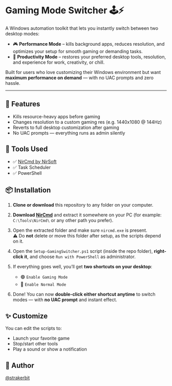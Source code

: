 # Gaming Mode Switcher 🕹️⚡
A Windows automation toolkit that lets you instantly switch between two desktop modes:

- 🎮 **Performance Mode** – kills background apps, reduces resolution, and optimizes your setup for smooth gaming or demanding tasks.
- 🧩 **Productivity Mode** – restores your preferred desktop tools, resolution, and experience for work, creativity, or chill.

Built for users who love customizing their Windows environment but want **maximum performance on demand** — with no UAC prompts and zero hassle.

---
## 🚀 Features
- Kills resource-heavy apps before gaming
- Changes resolution to a custom gaming res (e.g. 1440x1080 @ 144Hz)
- Reverts to full desktop customization after gaming
- No UAC prompts — everything runs as admin silently

## 🧰 Tools Used
- ✅ [NirCmd by NirSoft](https://www.nirsoft.net/utils/nircmd.html)
- ✅ Task Scheduler
- ✅ PowerShell

## 📦 Installation

1. **Clone or download** this repository to any folder on your computer.

2. **Download [NirCmd](https://www.nirsoft.net/utils/nircmd.html)** and extract it somewhere on your PC (for example: `C:\Tools\NirCmd\` or any other path you prefer).

3. Open the extracted folder and make sure `nircmd.exe` is present.  
   ⚠️ Do **not** delete or move this folder after setup, as the scripts depend on it.

4. Open the `Setup-GamingSwitcher.ps1` script (inside the repo folder), **right-click it**, and choose `Run with PowerShell` as administrator.

5. If everything goes well, you’ll get **two shortcuts on your desktop**:
   - 🟢 `Enable Gaming Mode`
   - 🔵 `Enable Normal Mode`

6. Done! You can now **double-click either shortcut anytime** to switch modes — with **no UAC prompt** and instant effect.


<!-- 1. Clone the repo
2. Install [NirCmd](https://www.nirsoft.net/utils/nircmd.html) and place `nircmd.exe` in `D:\Dev Program Files\NirCmd\`
3. Run `Setup-GamingSwitcher.ps1` as administrator (right-click > Run with PowerShell)
4. Two shortcuts will be created on your desktop:
   - 🟢 `Enable Gaming Mode`
   - 🔵 `Enable Normal Mode`
5. Just double-click to switch — no permissions prompt! -->

## ✨ Customize
You can edit the scripts to:
- Launch your favorite game
- Stop/start other tools
- Play a sound or show a notification

## 🧠 Author
[@strakerbit](https://github.com/strakerbit)

